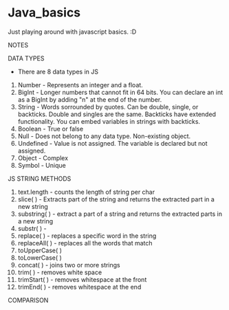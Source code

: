 # Java_basics
Just playing around with javascript basics. :D

NOTES

DATA TYPES
- There are 8 data types in JS
1. Number - Represents an integer and a float.
2. BigInt - Longer numbers that cannot fit in 64 bits. You can declare an int as a BigInt by adding "n" at the end of the number.
3. String - Words sorrounded by quotes. Can be double, single, or backticks. Double and singles are the same. Backticks have extended functionality. You can embed variables in strings with backticks.
4. Boolean - True or false
5. Null - Does not belong to any data type. Non-existing object.
6. Undefined - Value is not assigned. The variable is declared but not assigned.
7. Object - Complex
8. Symbol - Unique

JS STRING METHODS

1. text.length - counts the length of string per char
2. slice( ) - Extracts part of the string and returns the extracted part in a new string
3. substring( ) - extract a part of a string and returns the extracted parts in a new string
4. substr( ) - 
5. replace( ) - replaces a specific word in the string
6. replaceAll( ) - replaces all the words that match
7. toUpperCase( )
8. toLowerCase( )
9. concat( ) - joins two or more strings
10. trim( ) - removes white space
11. trimStart( ) - removes whitespace at the front
12. trimEnd( ) - removes whitespace at the end

COMPARISON